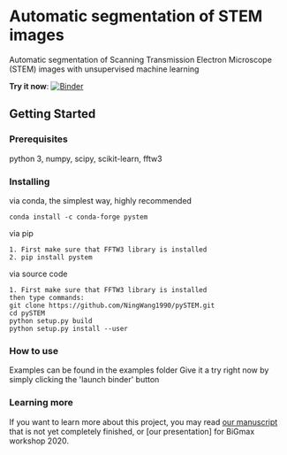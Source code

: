 # Automatic segmentation of STEM images

Automatic segmentation of Scanning Transmission Electron Microscope (STEM) images with unsupervised machine learning

**Try it now**:
 [![Binder](https://mybinder.org/badge_logo.svg)](https://mybinder.org/v2/gh/NingWang1990/pySTEM/master?filepath=examples)

## Getting Started

### Prerequisites
python 3, numpy, scipy, scikit-learn, fftw3 
### Installing
via conda, the simplest way, highly recommended
```
conda install -c conda-forge pystem
```
via pip
```
1. First make sure that FFTW3 library is installed 
2. pip install pystem
```
via source code
```
1. First make sure that FFTW3 library is installed 
then type commands:
git clone https://github.com/NingWang1990/pySTEM.git
cd pySTEM
python setup.py build
python setup.py install --user
```

### How to use
Examples can be found in the examples folder 
Give it a try right now by simply clicking the 'launch binder' button

### Learning more
If you want to learn more about this project, you may read [our manuscript](https://github.com/NingWang1990/Machine_learning_dynamics/blob/master/for_readme/Pareto_frontier.png?raw=true) that is not yet completely finished, or [our presentation] for BiGmax workshop 2020.

